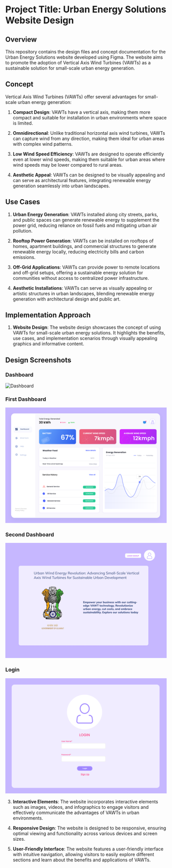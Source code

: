 # Project Title: Urban Energy Solutions Website Design

## Overview

This repository contains the design files and concept documentation for the Urban Energy Solutions website developed using Figma. The website aims to promote the adoption of Vertical Axis Wind Turbines (VAWTs) as a sustainable solution for small-scale urban energy generation.

## Concept

Vertical Axis Wind Turbines (VAWTs) offer several advantages for small-scale urban energy generation:

1. **Compact Design**: VAWTs have a vertical axis, making them more compact and suitable for installation in urban environments where space is limited.

2. **Omnidirectional**: Unlike traditional horizontal axis wind turbines, VAWTs can capture wind from any direction, making them ideal for urban areas with complex wind patterns.

3. **Low Wind Speed Efficiency**: VAWTs are designed to operate efficiently even at lower wind speeds, making them suitable for urban areas where wind speeds may be lower compared to rural areas.

4. **Aesthetic Appeal**: VAWTs can be designed to be visually appealing and can serve as architectural features, integrating renewable energy generation seamlessly into urban landscapes.

## Use Cases

1. **Urban Energy Generation**: VAWTs installed along city streets, parks, and public spaces can generate renewable energy to supplement the power grid, reducing reliance on fossil fuels and mitigating urban air pollution.

2. **Rooftop Power Generation**: VAWTs can be installed on rooftops of homes, apartment buildings, and commercial structures to generate renewable energy locally, reducing electricity bills and carbon emissions.

3. **Off-Grid Applications**: VAWTs can provide power to remote locations and off-grid setups, offering a sustainable energy solution for communities without access to centralized power infrastructure.

4. **Aesthetic Installations**: VAWTs can serve as visually appealing or artistic structures in urban landscapes, blending renewable energy generation with architectural design and public art.

## Implementation Approach

1. **Website Design**: The website design showcases the concept of using VAWTs for small-scale urban energy solutions. It highlights the benefits, use cases, and implementation scenarios through visually appealing graphics and informative content.

## Design Screenshots

### Dashboard
![Dashboard](/Design/Dashboard)

### First Dashboard
![First Dashboard](/Design/1Dashboard.png)

### Second Dashboard
![Second Dashboard](/Design/2Dashboard.png)

### Login
![Login](/Design/Login.png)


3. **Interactive Elements**: The website incorporates interactive elements such as images, videos, and infographics to engage visitors and effectively communicate the advantages of VAWTs in urban environments.

4. **Responsive Design**: The website is designed to be responsive, ensuring optimal viewing and functionality across various devices and screen sizes.

5. **User-Friendly Interface**: The website features a user-friendly interface with intuitive navigation, allowing visitors to easily explore different sections and learn about the benefits and applications of VAWTs.
